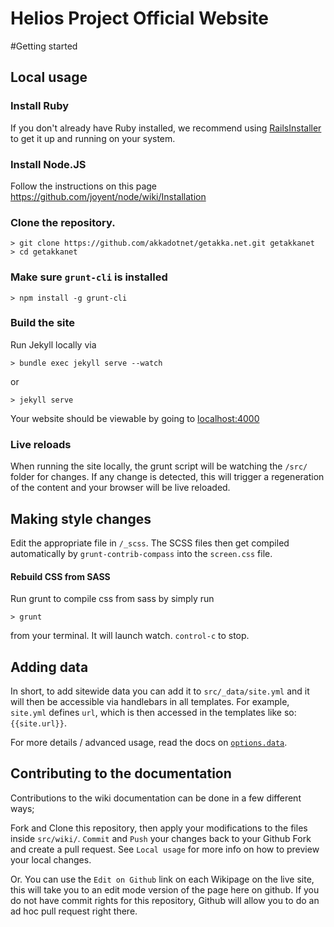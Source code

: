 Helios Project Official Website
===========================

#Getting started

## Local usage

### Install Ruby
If you don't already have Ruby installed, we recommend using [RailsInstaller](http://railsinstaller.org/en) to get it up and running on your system.

### Install Node.JS

Follow the instructions on this page https://github.com/joyent/node/wiki/Installation

### Clone the repository.
```
> git clone https://github.com/akkadotnet/getakka.net.git getakkanet
> cd getakkanet
```

### Make sure `grunt-cli` is installed
```
> npm install -g grunt-cli
```

### Build the site

Run Jekyll locally via

```
> bundle exec jekyll serve --watch
```

or

```
> jekyll serve
```

Your website should be viewable by going to [localhost:4000](http://localhost:4000/)

### Live reloads
When running the site locally, the grunt script will be watching the `/src/` folder for changes.
If any change is detected, this will trigger a regeneration of the content and your browser will be live reloaded.

## Making style changes
Edit the appropriate file in `/_scss`. The SCSS files then get compiled automatically by `grunt-contrib-compass` into the `screen.css` file.

#### Rebuild CSS from SASS

Run grunt to compile css from sass by simply run 

```
> grunt
```

from your terminal. It will launch watch. <code>control-c</code> to stop.

## Adding data
In short, to add sitewide data you can add it to `src/_data/site.yml` and it will then be accessible via handlebars in all templates. For example, `site.yml` defines `url`, which is then accessed in the templates like so: `{{site.url}}`.

For more details / advanced usage, read the docs on [`options.data`](http://assemble.io/docs/options-data.html).

## Contributing to the documentation

Contributions to the wiki documentation can be done in a few different ways;

Fork and Clone this repository, then apply your modifications to the files inside `src/wiki/`.
`Commit` and `Push` your changes back to your Github Fork and create a pull request.
See `Local usage` for more info on how to preview your local changes.

Or.
You can use the `Edit on Github` link on each Wikipage on the live site, this will take you to an edit mode version of the page here on github.
If you do not have commit rights for this repository, Github will allow you to do an ad hoc pull request right there.